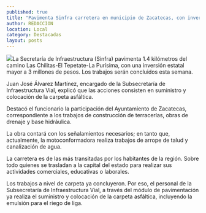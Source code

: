 ```yaml
---
published: true
title: "Pavimenta Sinfra carretera en municipio de Zacatecas, con inversión mayor a 3 mdp"
author: REDACCION
location: Local
category: Destacadas
layout: posts
---
```


![](http://i.imgur.com/wi6Cvkjm.jpg)La Secretaría de Infraestructura (Sinfra) pavimenta 1.4 kilómetros del camino Las Chilitas-El Tepetate-La Purísima, con una inversión estatal mayor a 3 millones de pesos. Los trabajos serán concluidos esta semana.
 
Juan José Álvarez Martínez, encargado de la Subsecretaría de Infraestructura Vial, explicó que las acciones consisten en suministro y colocación de la carpeta asfáltica.
 
Destacó el funcionario la participación del Ayuntamiento de Zacatecas, correspondiente a los trabajos de construcción de terracerías, obras de drenaje y base hidráulica.
 
La obra contará con los señalamientos necesarios; en tanto que, actualmente, la motoconformadora realiza trabajos de arrope de talud y canalización de agua.
 
La carretera es de las más transitadas por los habitantes de la región. Sobre todo quienes se trasladan a la capital del estado para realizar sus actividades comerciales, educativas o laborales.
 
Los trabajos a nivel de carpeta ya concluyeron. Por eso, el personal de la Subsecretaría de Infraestructura Vial, a través del módulo de pavimentación ya realiza el suministro y colocación de la carpeta asfáltica, incluyendo la emulsión para el riego de liga.
